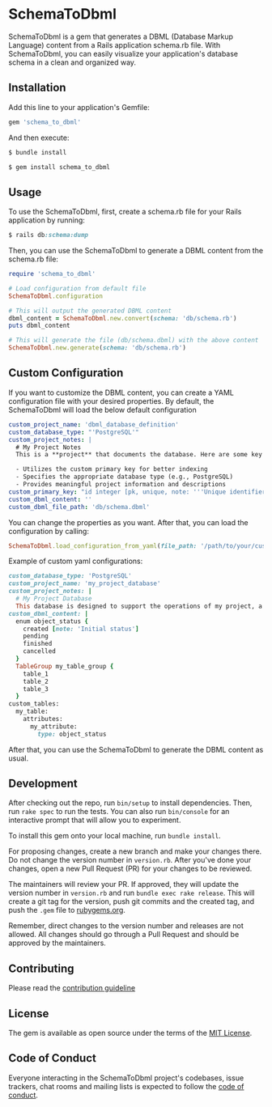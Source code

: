 # SchemaToDbml

SchemaToDbml is a gem that generates a DBML (Database Markup Language) content from a Rails application schema.rb file. With SchemaToDbml, you can easily visualize your application's database schema in a clean and organized way.

## Installation

Add this line to your application's Gemfile:

```ruby
gem 'schema_to_dbml'
```

And then execute:

```ruby
$ bundle install
```

```ruby
$ gem install schema_to_dbml
```

## Usage

To use the SchemaToDbml, first, create a schema.rb file for your Rails application by running:

```ruby
$ rails db:schema:dump
```
Then, you can use the SchemaToDbml to generate a DBML content from the schema.rb file:

```ruby
require 'schema_to_dbml'

# Load configuration from default file
SchemaToDbml.configuration

# This will output the generated DBML content
dbml_content = SchemaToDbml.new.convert(schema: 'db/schema.rb')
puts dbml_content

# This will generate the file (db/schema.dbml) with the above content
SchemaToDbml.new.generate(schema: 'db/schema.rb')
```

## Custom Configuration

If you want to customize the DBML content, you can create a YAML configuration file with your desired properties.
By default, the SchemaToDbml will load the below default configuration

```yaml
custom_project_name: 'dbml_database_definition'
custom_database_type: "'PostgreSQL'"
custom_project_notes: |
  # My Project Notes
  This is a **project** that documents the database. Here are some key points:

  - Utilizes the custom primary key for better indexing
  - Specifies the appropriate database type (e.g., PostgreSQL)
  - Provides meaningful project information and descriptions
custom_primary_key: "id integer [pk, unique, note: '''Unique identifier and primary key''']"
custom_dbml_content: ''
custom_dbml_file_path: 'db/schema.dbml'
```

You can change the properties as you want. After that, you can load the configuration by calling:

```ruby
SchemaToDbml.load_configuration_from_yaml(file_path: '/path/to/your/custom_config.yml')
```

Example of custom yaml configurations:

```ruby
custom_database_type: 'PostgreSQL'
custom_project_name: 'my_project_database'
custom_project_notes: |
  # My Project Database
  This database is designed to support the operations of my project, a leading platform on my core business
custom_dbml_content: |
  enum object_status {
    created [note: 'Initial status']
    pending
    finished
    cancelled
  }
  TableGroup my_table_group {
    table_1
    table_2
    table_3
  }
custom_tables:
  my_table:
    attributes:
      my_attribute:
        type: object_status
```

After that, you can use the SchemaToDbml to generate the DBML content as usual.

## Development


After checking out the repo, run `bin/setup` to install dependencies. Then, run `rake spec` to run the tests. You can also run `bin/console` for an interactive prompt that will allow you to experiment.

To install this gem onto your local machine, run `bundle install`.

For proposing changes, create a new branch and make your changes there. Do not change the version number in `version.rb`.  After you've done your changes, open a new Pull Request (PR) for your changes to be reviewed.

The maintainers will review your PR. If approved, they will update the version number in `version.rb` and run `bundle exec rake release`. This will create a git tag for the version, push git commits and the created tag, and push the `.gem` file to [rubygems.org](https://rubygems.org/).

Remember, direct changes to the version number and releases are not allowed. All changes should go through a Pull Request and should be approved by the maintainers.

## Contributing

Please read the [contribution guideline](https://github.com/ricardojcribeiro/schema_to_dbml/blob/develop/CONTRIBUTE.md)

## License

The gem is available as open source under the terms of the [MIT License](https://opensource.org/licenses/MIT).

## Code of Conduct

Everyone interacting in the SchemaToDbml project's codebases, issue trackers, chat rooms and mailing lists is expected to follow the [code of conduct](https://github.com/ricardojcribeiro/schema_to_dbml/blob/develop/CODE_OF_CONDUCT.md).
